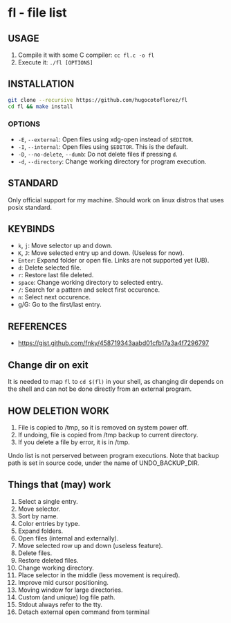 # fl - file list

## USAGE
1. Compile it with some C compiler: `cc fl.c -o fl`
2. Execute it: `./fl [OPTIONS]`

## INSTALLATION
```sh
git clone --recursive https://github.com/hugocotoflorez/fl
cd fl && make install
```

### OPTIONS
- `-E`,  `--external`: Open files using xdg-open instead of `$EDITOR`.
- `-I`,  `--internal`: Open files using `$EDITOR`. This is the default.
- `-D`, `--no-delete`, `--dumb`: Do not delete files if pressing `d`.
- `-d`, `--directory`: Change working directory for program execution.

## STANDARD
Only official support for my machine. Should work on linux distros
that uses posix standard.

## KEYBINDS
- `k`, `j`: Move selector up and down.
- `K`, `J`: Move selected entry up and down. (Useless for now).
- `Enter`: Expand folder or open file. Links are not supported yet (UB).
- `d`: Delete selected file.
- `r`: Restore last file deleted.
- `space`: Change working directory to selected entry.
- `/`: Search for a pattern and select first occurence.
- `n`: Select next occurence.
- g/G: Go to the first/last entry.

## REFERENCES
- https://gist.github.com/fnky/458719343aabd01cfb17a3a4f7296797

## Change dir on exit
It is needed to map `fl` to `cd $(fl)` in your shell, as changing dir depends
on the shell and can not be done directly from an external program.

## HOW DELETION WORK
1. File is copied to /tmp, so it is removed on system power off.
2. If undoing, file is copied from /tmp backup to current directory.
3. If you delete a file by error, it is in /tmp.

Undo list is not perserved between program executions. Note that backup path
is set in source code, under the name of UNDO_BACKUP_DIR.

## Things that (may) work
1. Select a single entry.
2. Move selector.
3. Sort by name.
4. Color entries by type.
5. Expand folders.
6. Open files (internal and externally).
7. Move selected row up and down (useless feature).
8. Delete files.
9. Restore deleted files.
10. Change working directory.
11. Place selector in the middle (less movement is required).
12. Improve mid cursor positioning.
13. Moving window for large directories.
14. Custom (and unique) log file path.
15. Stdout always refer to the tty.
16. Detach external open command from terminal

